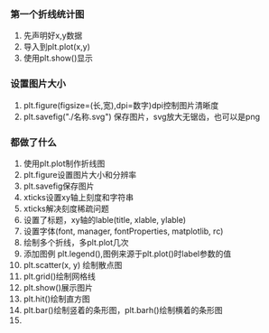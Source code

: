 ### 第一个折线统计图

 1. 先声明好x,y数据
 2. 导入到plt.plot(x,y)
 3. 使用plt.show()显示

### 设置图片大小

 1. plt.figure(figsize=(长,宽),dpi=数字)dpi控制图片清晰度
 2. plt.savefig("./名称.svg") 保存图片，svg放大无锯齿，也可以是png

### 都做了什么

 1. 使用plt.plot制作折线图
 2. plt.figure设置图片大小和分辨率
 3. plt.savefig保存图片
 4. xticks设置xy轴上刻度和字符串
 5. xticks解决刻度稀疏问题
 6. 设置了标题，xy轴的lable(title, xlable, ylable)
 7. 设置字体(font, manager, fontProperties, matplotlib, rc)
 8. 绘制多个折线，多plt.plot几次
 9. 添加图例 plt.legend(),图例来源于plt.plot()时label参数的值
 10. plt.scatter(x, y) 绘制散点图
 11. plt.grid()绘制网格线
 12. plt.show()展示图片
 13. plt.hit()绘制直方图
 14. plt.bar()绘制竖着的条形图，plt.barh()绘制横着的条形图
 15. 


<!--stackedit_data:
eyJoaXN0b3J5IjpbMTI4MTk1Mzk0NSwxNjU0NjU4OTU1LDEzMz
QxODY1NjAsLTE3ODU4MjEyNjFdfQ==
-->